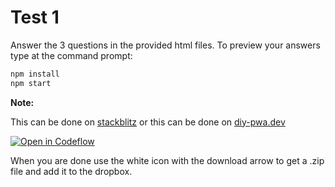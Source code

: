# Test 1

Answer the 3 questions in the provided html files. To preview your answers type at the command prompt:

```bash
npm install
npm start
```

**Note:**

This can be done on [stackblitz](https://pr.new/emilyychau/UX220-Test-1) or this can be done on [diy-pwa.dev](https://diy-pwa.dev/~/gh/rhildred/UX220Test1)

[![Open in Codeflow](https://developer.stackblitz.com/img/open_in_codeflow.svg)](https:///pr.new/emilyychau/UX220-Test-1)

When you are done use the white icon with the download arrow to get a .zip file and add it to the dropbox.
